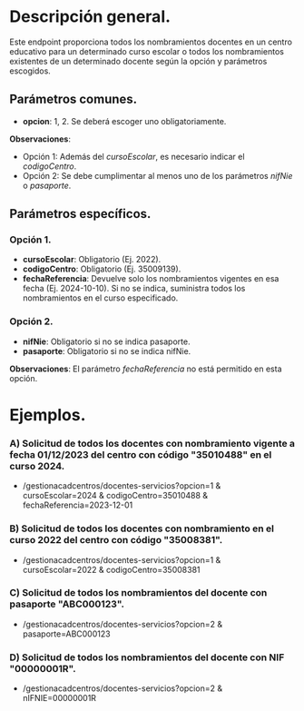 
# Descripción general.

Este endpoint proporciona todos los nombramientos docentes en un centro educativo para un determinado curso escolar o todos los nombramientos existentes de un determinado docente según la opción y parámetros escogidos.

## Parámetros comunes.
* **opcion**: 1, 2. Se deberá escoger uno obligatoriamente.

**Observaciones**:
* Opción 1: Además del *cursoEscolar*, es necesario indicar el *codigoCentro*.
* Opción 2: Se debe cumplimentar al menos uno de los parámetros *nifNie* o *pasaporte*.

## Parámetros específicos.

### Opción 1.

* **cursoEscolar**: Obligatorio (Ej. 2022).
* **codigoCentro**: Obligatorio (Ej. 35009139).
* **fechaReferencia**: Devuelve solo los nombramientos vigentes en esa fecha (Ej. 2024-10-10). Si no se indica, suministra todos los nombramientos en el curso especificado.

### Opción 2.
* **nifNie**: Obligatorio si no se indica pasaporte.
* **pasaporte**: Obligatorio si no se indica nifNie.

**Observaciones**: El parámetro *fechaReferencia* no está permitido en esta opción.

# Ejemplos.
### A) Solicitud de todos los docentes con nombramiento vigente a fecha 01/12/2023 del centro con código "35010488" en el curso 2024.
* /gestionacadcentros/docentes-servicios?opcion=1 & cursoEscolar=2024 & codigoCentro=35010488 & fechaReferencia=2023-12-01

### B) Solicitud de todos los docentes con nombramiento en el curso 2022 del centro con código "35008381".
* /gestionacadcentros/docentes-servicios?opcion=1 & cursoEscolar=2022 & codigoCentro=35008381

### C) Solicitud de todos los nombramientos del docente con pasaporte "ABC000123".
* /gestionacadcentros/docentes-servicios?opcion=2 & pasaporte=ABC000123

### D) Solicitud de todos los nombramientos del docente con NIF "00000001R".
* /gestionacadcentros/docentes-servicios?opcion=2 & nIFNIE=00000001R



